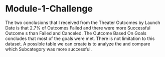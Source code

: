 # Module-1-Challenge
The two conclusions that I received from the Theater Outcomes by Launch Date is that 2.7% of Outcomes Failed and there were more Successful Outcome s than Failed and Canceled.
The Outcome Based On Goals concludes that most of the goals were met.
There is not limitation to this dataset.
A possible table we can create is to analyze the and compare which Subcategory was more successful.
